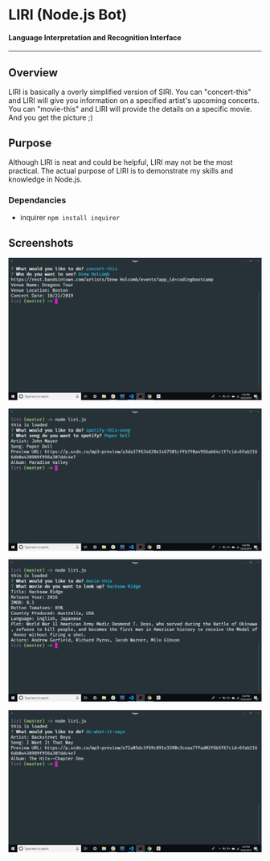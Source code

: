 # LIRI (Node.js Bot)
#### Language Interpretation and Recognition Interface

---

## Overview
LIRI is basically a overly simplified version of SIRI. You can "concert-this" and LIRI will give you information on a specified artist's upcoming concerts. You can "movie-this" and LIRI will provide the details on a specific movie. And you get the picture ;)

## Purpose
Although LIRI is neat and could be helpful, LIRI may not be the most practical. The actual purpose of LIRI is to demonstrate my skills and knowledge in Node.js.

### Dependancies 
* inquirer
`npm install inquirer`

## Screenshots

![Screenshot - concert-this](/screenshots/concert-this.png)

![Screenshot - spotify-this](/screenshots/spotify-this.png)

![Screenshot - movie-this](/screenshots/movie-this.png)

![Screenshot - do-what-it-says](/screenshots/do-what-it-says.png)
